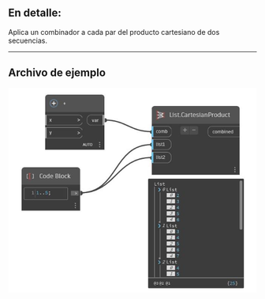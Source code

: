 ## En detalle:
Aplica un combinador a cada par del producto cartesiano de dos secuencias.
___
## Archivo de ejemplo

![CartesianProduct](./CoreNodeModels.HigherOrder.CartesianProduct_img.jpg)

